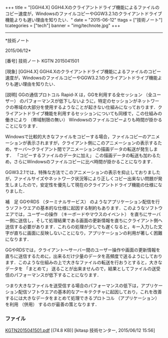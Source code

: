 ﻿+++
title = "[GGH4.X] GGH4.Xのクライアントドライブ機能によるファイルのコピー速度が，WindowsのファイルコピーやGGW3.2.1のクライアントドライブ機能よりも遅い理由を知りたい．"
date = "2015-06-12"
ttags = ["技術ノート"]
tcategories = ["tech"]
banner = "img/technote.jpg"
+++

-----------------------------------------------------------------------------------------------------------------------------

*技術ノート

2015/06/12*


[番号]
技術ノート KGTN 2015041501

[現象]
[GGH4.X]
GGH4.Xのクライアントドライブ機能によるファイルのコピー速度が，WindowsのファイルコピーやGGW3.2.1のクライアントドライブ機能よりも遅い理由を知りたい．

[説明]
GGの通信プロトコル Rapid-X は，GGを利用する全セッション （全ユーザー）
のパフォーマンスが低下しないように，特定のセッションがネットワークの帯域の大部分を使用するようなことが起きない仕組みになっております．クライアントドライブ機能を利用するセッションについても同様で，この仕組みの働きにより
（帯域制限の無い）
Windowsのファイルコピーよりも時間が掛かることになります．

Windowsで比較的大きなファイルをコピーする場合，ファイルコピーのアニメーションが表示されますが，クライアント側にこのアニメーションの表示するため，サーバ～クライアント間でアニメーションの描画データの転送が発生します．
「コピーするファイルのデータに加え」
この描画データの転送も加わるため，さらにWindowsのファイルコピーに比べ時間が掛かることになります．

GGW3.2.1では，特殊な方法でこのアニメーションの表示を抑止しておりましたが，ファイルサイズやネットワーク状況等により正しくコピー出来ない問題が発生しましたので，安定性を優先して現在のクライアントドライブ機能の仕様になりました．

補　足
GGやRDS （ターミナルサービス）
のようなアプリケーション配信を行うソフトウエアの基本的な仕様に起因する制約もあります．このようなソフトウエアでは，ユーザーの操作
（キーボードやマウスのイベント）
を直ちにサーバー側に送信し，そして処理結果である画面の更新情報を直ちにクライアント側へ送信する必要があります．これらの処理が少しでも遅くなると，キー入力した文字が直ちに画面に反映しないことになり，アプリケーションの利用が著しく困難になります．

GGやRDSでは，クライアント～サーバー間のユーザー操作や画面の更新情報を直ちに送信するために，出来るだけ少量のデータを高頻度で送るようにしております．このような仕組みの上で大きなファイルの転送を行おうとすると，大きなデータを
「まとめて」
送ることが出来ませんので，結果としてファイルの送受信のパフォーマンスが低下することになります．

つまり大きなファイルを送受信する場合のパフォーマンスの低下は，アプリケーション配信ソフトウエアの基本的なアーキテクチャに起因しており，これを改善するには大きなデータをまとめて処理できるプロトコル
（アプリケーション） を利用 （併用） するのが最善の策となります．


### ファイル

 
 


[KGTN2015041501.pdf](http://techreport.kitasp.net/attachments/download/1897/KGTN2015041501.pdf)
 [(74.8 KB)] [kitasp 技術センター, 2015/06/12
15:56]


 


 

